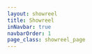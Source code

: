 ```yaml
---
layout: showreel
title: Showreel
inNavbar: true
navbarOrder: 1
page_class: showreel_page
---
```

<br>